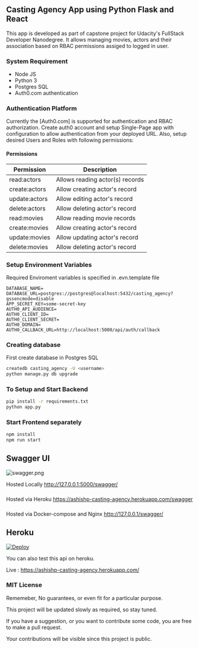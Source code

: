 ## Casting Agency App using Python Flask and React
This app is developed as part of capstone project for Udacity's FullStack Developer Nanodegree. It allows managing movies, actors and their association based on RBAC permissions assiged to logged in user.

### System Requirement
- Node JS
- Python 3
- Postgres SQL
- Auth0.com authentication

### Authentication Platform
Currently the [Auth0.com] is supported for authentication and RBAC authorization. Create
auth0 account and setup Single-Page app with configuration to allow authentication from your deployed URL. Also, setup desired Users and Roles with following permissions:
#### Permissions
| Permission  | Description  |
|---|---|
| read:actors  | Allows reading actor(s) records |
| create:actors | Allow creating actor's record |
| update:actors | Allow editing actor's record |
| delete:actors | Allow deleting actor's record |
| read:movies   | Allow reading movie records |
| create:movies | Allow creating actor's record |
| update:movies | Allow updating actor's record |
| delete:movies | Allow deleting actor's record |

### Setup Environment Variables
Required Enviroment variables is specified in .evn.template file

```
DATABASE_NAME=
DATABASE_URL=postgres://postgres@localhost:5432/casting_agency?gssencmode=disable
APP_SECRET_KEY=some-secret-key
AUTH0_API_AUDIENCE=
AUTH0_CLIENT_ID=
AUTH0_CLIENT_SECRET=
AUTH0_DOMAIN=
AUTH0_CALLBACK_URL=http://localhost:5000/api/auth/callback
```

### Creating database
First create database in Postgres SQL
```bash
createdb casting_agency -U <username>
python manage.py db upgrade
```
### To Setup and Start Backend
```bash
pip install -r requirements.txt
python app.py
```

### Start Frontend separately
```bash
npm install
npm run start
```

## Swagger UI
![swagger.png](swagger.png)

Hosted Locally
http://127.0.0.1:5000/swagger/

###
Hosted via Heroku
https://ashishp-casting-agency.herokuapp.com/swagger

###
Hosted via Docker-compose and Nginx
http://127.0.0.1/swagger/

## Heroku
[![Deploy](https://www.herokucdn.com/deploy/button.svg)](
    https://heroku.com/deploy?template=https://github.com/zoom2ashish/fsnd-capstone)

You can also test this api on heroku.

Live : https://ashishp-casting-agency.herokuapp.com/

### MIT License
Rememeber, No guarantees, or even fit for a particular purpose.

This project will be updated slowly as required, so stay tuned.

If you have a suggestion, or you want to contribute some code, you are free to make a pull request.

Your contributions will be visible since this project is public.
